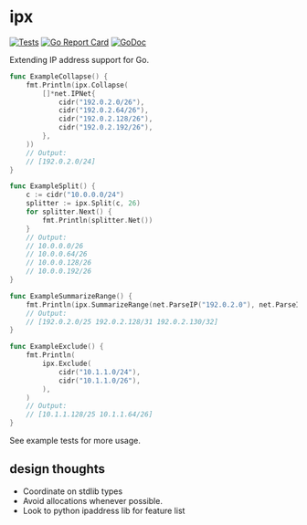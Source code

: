 # ipx

[![Tests](https://github.com/ns1/ipx/workflows/tests/badge.svg)](https://github.com/ns1/ipx/workflows/tests/badge.svg)
[![Go Report Card](https://goreportcard.com/badge/github.com/ns1/ipx)](https://goreportcard.com/report/github.com/ns1/ipx)
[![GoDoc](https://godoc.org/github.com/ns1/ipx?status.svg)](https://godoc.org/github.com/ns1/ipx)

Extending IP address support for Go.

```go
func ExampleCollapse() {
	fmt.Println(ipx.Collapse(
		[]*net.IPNet{
			cidr("192.0.2.0/26"),
			cidr("192.0.2.64/26"),
			cidr("192.0.2.128/26"),
			cidr("192.0.2.192/26"),
		},
	))
	// Output:
	// [192.0.2.0/24]
}

func ExampleSplit() {
	c := cidr("10.0.0.0/24")
	splitter := ipx.Split(c, 26)
	for splitter.Next() {
		fmt.Println(splitter.Net())
	}
	// Output:
	// 10.0.0.0/26
	// 10.0.0.64/26
	// 10.0.0.128/26
	// 10.0.0.192/26
}

func ExampleSummarizeRange() {
	fmt.Println(ipx.SummarizeRange(net.ParseIP("192.0.2.0"), net.ParseIP("192.0.2.130")))
	// Output:
	// [192.0.2.0/25 192.0.2.128/31 192.0.2.130/32]
}

func ExampleExclude() {
	fmt.Println(
		ipx.Exclude(
			cidr("10.1.1.0/24"),
			cidr("10.1.1.0/26"),
		),
	)
	// Output:
	// [10.1.1.128/25 10.1.1.64/26]
}
```

See example tests for more usage.

## design thoughts

- Coordinate on stdlib types
- Avoid allocations whenever possible.
- Look to python ipaddress lib for feature list
